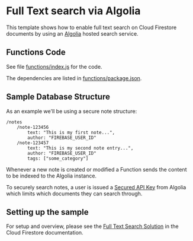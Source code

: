# Full Text search via Algolia

This template shows how to enable full text search on Cloud Firestore documents by using an [Algolia](https://algolia.com) hosted search service.

## Functions Code

See file [functions/index.js](functions/index.js) for the code.

The dependencies are listed in [functions/package.json](functions/package.json).

## Sample Database Structure

As an example we'll be using a secure note structure:

```
/notes
    /note-123456
        text: "This is my first note...",
        author: "FIREBASE_USER_ID"
    /note-123457
        text: "This is my second note entry...",
        author: "FIREBASE_USER_ID"
        tags: ["some_category"]
```

Whenever a new note is created or modified a Function sends the content to be indexed to the Algolia instance.

To securely search notes, a user is issued a [Secured API Key](https://www.algolia.com/doc/guides/security/api-keys/#secured-api-keys) from Algolia which
limits which documents they can search through.

## Setting up the sample

For setup and overview, please see the [Full Text Search Solution](https://firebase.google.com/docs/firestore/solutions/search) in the
Cloud Firestore documentation.